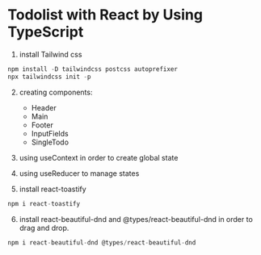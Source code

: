 # Todolist with React by Using TypeScript

1. install Tailwind css

```js
npm install -D tailwindcss postcss autoprefixer
npx tailwindcss init -p
```

2. creating components:

   - Header
   - Main
   - Footer

   * InputFields
   * SingleTodo

3. using useContext in order to create global state

4. using useReducer to manage states

5. install react-toastify

```js
npm i react-toastify
```

6. install react-beautiful-dnd and @types/react-beautiful-dnd in order to drag and drop.

```js
npm i react-beautiful-dnd @types/react-beautiful-dnd
```
